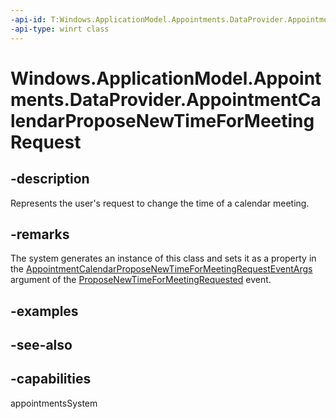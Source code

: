 ```yaml
---
-api-id: T:Windows.ApplicationModel.Appointments.DataProvider.AppointmentCalendarProposeNewTimeForMeetingRequest
-api-type: winrt class
---
```


<!-- Class syntax.
public class AppointmentCalendarProposeNewTimeForMeetingRequest : Windows.ApplicationModel.Appointments.DataProvider.IAppointmentCalendarProposeNewTimeForMeetingRequest
-->

# Windows.ApplicationModel.Appointments.DataProvider.AppointmentCalendarProposeNewTimeForMeetingRequest

## -description
Represents the user's request to change the time of a calendar meeting.

## -remarks
The system generates an instance of this class and sets it as a property in the [AppointmentCalendarProposeNewTimeForMeetingRequestEventArgs](appointmentcalendarproposenewtimeformeetingrequesteventargs.md) argument of the [ProposeNewTimeForMeetingRequested](appointmentdataproviderconnection_proposenewtimeformeetingrequested.md) event.

## -examples

## -see-also

## -capabilities
appointmentsSystem
